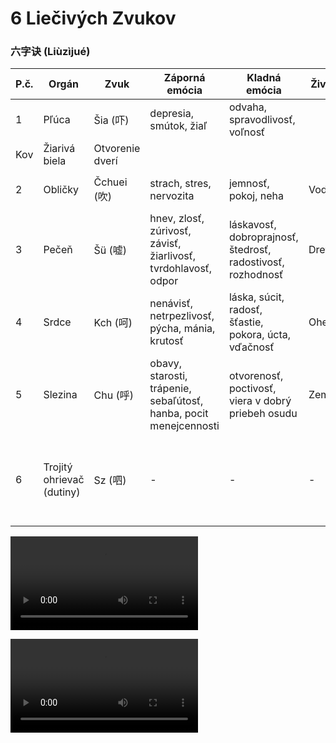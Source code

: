 # 6 Liečivých Zvukov
### 六字诀 (Liùzìjué) 

| P.č. | Orgán        | Zvuk   | Záporná emócia | Kladná emócia | Živel        | Farba/Svetlo | Názov pohybu          | 
| - |------------- |---------| ------------------------------ | ----------------- | -------------- | --------- | ------------------------- |
| 1 | Pľúca         | Šia (吓)  | depresia, smútok,  žiaľ | odvaha, spravodlivosť, voľnosť
 | Kov   | Žiarivá biela | Otvorenie dverí                             |
| 2 | Obličky       | Čchuei (吹) | strach, stres, nervozita | jemnosť, pokoj, neha | Voda   | Žiarivá čierna/tmavo modrá | Lievik                                |
| 3 | Pečeň       | Šü (嘘) | hnev, zlosť, zúrivosť, závisť, žiarlivosť, tvrdohlavosť, odpor | láskavosť, dobroprajnosť, štedrosť, radostivosť, rozhodnosť | Drevo  | Žiarivá zelená | Zrkadlá pred oči                      |
| 4 | Srdce     | Kch (呵) | nenávisť, netrpezlivosť, pýcha, mánia, krutosť | láska, súcit, radosť, šťastie, pokora, úcta, vďačnosť  | Oheň  | Žiarivá červená | Modliace sa ruky                   |
| 5 | Slezina      | Chu (呼) | obavy, starosti, trápenie, sebaľútosť, hanba, pocit menejcennosti | otvorenosť, poctivosť, viera v dobrý priebeh osudu  | Zem  | Žiarivá žltá | Strieška                   |
| 6 | Trojitý ohrievač (dutiny) | Sz (呬) | -                           | -                                           | -      | -               | Oboma rukami vytláčať nebesá a hladiť trojitý žiarič |

![6 healing sounds video - Part 1](https://wujiquan.sgp1.cdn.digitaloceanspaces.com/Qigong/Wujiquan-six-healing-sounds-part-1.mp4)

![6 healing sounds video - Part 2](https://wujiquan.sgp1.cdn.digitaloceanspaces.com/Qigong/Wujiquan-six-healing-sounds-part-2.mp4)